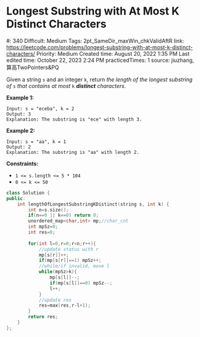 # Longest Substring with At Most K Distinct Characters

#: 340
Difficult: Medium
Tags: 2pt_SameDir_maxWin_chkValidAftR
link: https://leetcode.com/problems/longest-substring-with-at-most-k-distinct-characters/
Priority: Medium
Created time: August 20, 2022 1:35 PM
Last edited time: October 22, 2023 2:24 PM
practicedTimes: 1
source: jiuzhang, 算高TwoPointers&PQ

Given a string `s` and an integer `k`, return *the length of the longest substring of* `s` *that contains at most* `k` ***distinct** characters*.

**Example 1:**

```
Input: s = "eceba", k = 2
Output: 3
Explanation: The substring is "ece" with length 3.
```

**Example 2:**

```
Input: s = "aa", k = 1
Output: 2
Explanation: The substring is "aa" with length 2.

```

**Constraints:**

- `1 <= s.length <= 5 * 104`
- `0 <= k <= 50`

```cpp
class Solution {
public:
    int lengthOfLongestSubstringKDistinct(string s, int k) {
        int n=s.size();
        if(n==0 || k==0) return 0;
        unordered_map<char,int> mp;//char_cnt
        int mpSz=0;
        int res=0;
        
        for(int l=0,r=0;r<n;r++){
            //update status with r
            mp[s[r]]++;
            if(mp[s[r]]==1) mpSz++;
            //while/if invalid, move l
            while(mpSz>k){
                mp[s[l]]--;
                if(mp[s[l]]==0) mpSz--;
                l++;
            }
            //update res
            res=max(res,r-l+1);
        }
        return res;
    }
};
```
